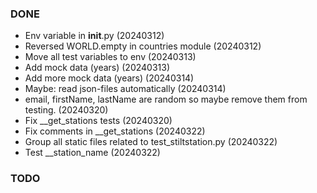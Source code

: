### DONE
- Env variable in __init__.py (20240312)
- Reversed WORLD.empty in countries module (20240312)
- Move all test variables to env (20240313)
- Add mock data (years) (20240313)
- Add more mock data (years) (20240314)
- Maybe: read json-files automatically (20240314)
- email, firstName, lastName are random so maybe remove them from testing. (20240320)
- Fix __get_stations tests (20240320)
- Fix comments in __get_stations (20240322)
- Group all static files related to test_stiltstation.py (20240322)
- Test __station_name (20240322)


### TODO
